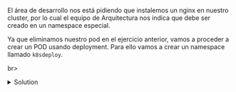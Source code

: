 El área de desarrollo nos está pidiendo que instalemos un nginx en nuestro cluster, por lo cual el equipo de Arquitectura nos indica que debe ser creado en un namespace especial.

Ya que eliminamos nuestro pod en el ejercicio anterior, vamos a proceder a crear un POD usando deployment. Para ello vamos a crear un namespace llamado `k8sdeploy`.

br>
<details><summary>Solution</summary>
<br>

```plain
kubectl create ns k8sdeploy
```{{exec}}

</details>

Una vez que tenemos nuestro namespace creado, vamos a proceder a crear la estructura de nuestro archivo YAML con la siguiente información en un archivo llamado myDeploy.yaml:

```text
**nombre del deploy:** nginx-deploy
**Etiquetas:** app: nginx
**replicas: 3
**nombre del contenedor:** nginx
**image:** nginx:1.14.2
**containerPort:** 80
```
br>
<details><summary>Solución</summary>
<br>

```plain
touch myDeploy.yaml
```{{exec}}

```YAML
apiVersion: apps/v1
kind: Deployment
metadata:
  name: nginx-deployment
  labels:
    app: nginx
spec:
  replicas: 3
  selector:
    matchLabels:
      app: nginx
  template:
    metadata:
      labels:
        app: nginx
    spec:
      containers:
      - name: nginx
        image: nginx:1.14.2
        ports:
        - containerPort: 80
```

</details>

1. Una vez creado nuestro archivo myDeploy.yaml, vamos a proceder a instalarlo con el comando apply dentro de kubectl en el namespace llamado `k8sdeploy`:

```plain
kubectl apply -f myDeploy.yaml -n k8sdeploy
```{{exec}}

2. Validemos la información con la que se deployó el deployment con el comando get en el namespace `k8sdeploy`:

```plain
kubectl get deploy -n k8sdeploy
```{{exec}}

3. Revisemos que los pods estén en running, el cual deben ser un total de 3 pods por la cantidad de replicas que se configuraron.

4. Si nuestros pods están en running, ¡Excelente!, acabas de instalar un microservicio como objeto Deployment.
